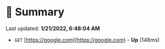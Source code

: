 # 📖 Summary
Last updated: **1/21/2022, 6:48:04 AM**

- `GET` [https://google.com](https://google.com) - **Up** (148ms)
